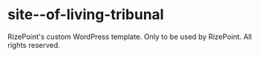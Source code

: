 # site--of-living-tribunal
RizePoint's custom WordPress template. Only to be used by RizePoint. All rights reserved. 
